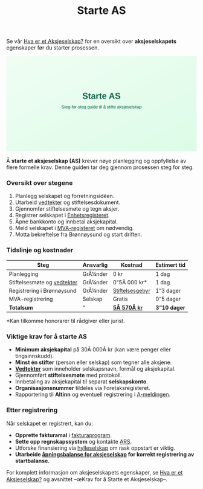 ﻿---
title: "Starte AS"
meta_title: "Starte AS"
meta_description: 'Se vår [Hva er et Aksjeselskap?](/blogs/regnskap/hva-er-et-aksjeselskap "Hva er et Aksjeselskap? Komplett Guide til Selskapsformen") for en oversikt over **aks...'
slug: starte-as
type: blog
layout: pages/single
---

Se vår [Hva er et Aksjeselskap?](/blogs/regnskap/hva-er-et-aksjeselskap "Hva er et Aksjeselskap? Komplett Guide til Selskapsformen") for en oversikt over **aksjeselskapets** egenskaper før du starter prosessen.

![Starte AS](starte-as-image.svg)

Å **starte et aksjeselskap (AS)** krever nøye planlegging og oppfyllelse av flere formelle krav. Denne guiden tar deg gjennom prosessen steg for steg.

### Oversikt over stegene

1. Planlegg selskapet og forretningsidéen.
2. Utarbeid [vedtekter](/blogs/regnskap/vedtekter "Vedtekter: Definisjon, Krav og Betydning i Norsk Regnskap") og stiftelsesdokument.
3. Gjennomfør stiftelsesmøte og tegn aksjer.
4. Registrer selskapet i [Enhetsregisteret](/blogs/regnskap/hva-er-foretaksregisteret "Hva er Foretaksregisteret? Enhetsregister, Org.nr og Selskapsregister").
5. Åpne bankkonto og innbetal aksjekapital.
6. Meld selskapet i [MVA-registeret](/blogs/regnskap/mva-plikt "MVA-plikt: Komplett Guide til Merverdiavgiftsplikt i Norge") om nødvendig.
7. Motta bekreftelse fra Brønnøysund og start driften.

### Tidslinje og kostnader

| Steg                                | Ansvarlig    | Kostnad     | Estimert tid  |
|-------------------------------------|--------------|-------------|--------------|
| Planlegging                         | GrÃ¼nder      | 0 kr        | 1 dag        |
| Stiftelsesmøte og [vedtekter](/blogs/regnskap/vedtekter "Vedtekter: Definisjon, Krav og Betydning i Norsk Regnskap") | GrÃ¼nder      | 0“5Â 000 kr* | 1 dag        |
| Registrering i Brønnøysund          | GrÃ¼nder      | [Stiftelsesgebyr](/blogs/regnskap/stiftelsesgebyr "Stiftelsesgebyr ved registrering av AS") | 1“3 dager    |
| MVA-registrering                    | Selskap      | Gratis      | 0“5 dager    |
| **Totalsum**                        | “            | **[5Â 570Â kr](/blogs/regnskap/stiftelsesgebyr "Stiftelsesgebyr ved registrering av AS")** | **3“10 dager**|

*Kan tilkomme honorarer til rådgiver eller jurist.

### Viktige krav for å starte AS

- **Minimum aksjekapital** på 30Â 000Â kr (kan være penger eller tingsinnskudd).
- **Minst én stifter** (person eller selskap) som tegner alle aksjene.
- **[Vedtekter](/blogs/regnskap/vedtekter "Vedtekter: Definisjon, Krav og Betydning i Norsk Regnskap")** som inneholder selskapsnavn, formål og aksjekapital.
- Gjennomført **stiftelsesmøte** med protokoll.
- Innbetaling av aksjekapital til separat **selskapskonto**.
- **Organisasjonsnummer** tildeles via Foretaksregisteret.
- Rapportering til **Altinn** og eventuell registrering i [A-meldingen](/blogs/regnskap/hva-er-a-melding "Hva er A-melding? Rapporteringsplikt for arbeidsgiver").

### Etter registrering

Når selskapet er registrert, kan du:

- **Opprette fakturamal** i [fakturaprogram](/blogs/regnskap/fakturaprogram "Hva er Fakturaprogram? En Komplett Guide til Fakturaverktøy").
- **Sette opp regnskapssystem** og kontakte [ARS](/blogs/regnskap/hva-er-ars "Hva er ARS? Autorisert Regnskapsførerselskap - Krav, Fordeler og Prosess").
- Utforske finansiering via [hylleselskap](/blogs/regnskap/hylleselskap "Hva er et Hylleselskap? Guide til Ferdigregistrerte Selskaper i Norge") om rask oppstart er viktig.
- **Utarbeide [åpningsbalanse for aksjeselskap](/blogs/regnskap/apningsbalanse-for-aksjeselskap "Åpningsbalanse for aksjeselskap") for korrekt registrering av startbalanse.**

For komplett informasjon om aksjeselskapets egenskaper, se [Hva er et Aksjeselskap?](/blogs/regnskap/hva-er-et-aksjeselskap "Hva er et Aksjeselskap? Komplett Guide til Selskapsformen") og avsnittet –œKrav for å Starte et Aksjeselskap–.










